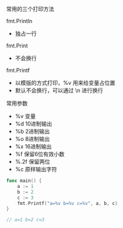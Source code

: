 <!--
 * @Author: xinghe 2650710561@qq.com
 * @Date: 2024-07-29 17:28:36
 * @LastEditors: xinghe 2650710561@qq.com
 * @LastEditTime: 2024-07-30 21:39:02
 * @FilePath: /go-study/summary/2.fmt包.md
 * @Description: 这是默认设置,请设置`customMade`, 打开koroFileHeader查看配置 进行设置: https://github.com/OBKoro1/koro1FileHeader/wiki/%E9%85%8D%E7%BD%AE
-->
常用的三个打印方法

fmt.Println
- 独占一行

fmt.Print
- 不会换行

fmt.Printf
- 以模版的方式打印，%v 用来给变量占位置
- 默认不会换行，可以通过 \n 进行换行 

常用参数
- %v 变量
- %d 10进制输出
- %b 2进制输出
- %o 8进制输出
- %x 16进制输出
- %f 保留6位有效小数
- %.2f 保留两位
- %c 原样输出字符

```go
func main() {
    a := 1
    b := 2
    c := 3
    fmt.Printf("a=%v b=%v c=%v", a, b, c)
}

// a=1 b=2 c=3
```